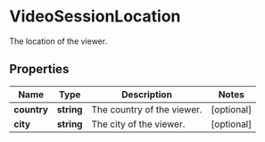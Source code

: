 
# VideoSessionLocation

The location of the viewer.
## Properties

Name | Type | Description | Notes
------------ | ------------- | ------------- | -------------
**country** | **string** | The country of the viewer. |  [optional]
**city** | **string** | The city of the viewer. |  [optional]



